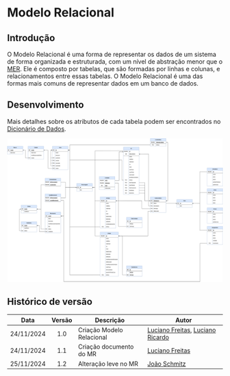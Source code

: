 # Modelo Relacional

## Introdução

O Modelo Relacional é uma forma de representar os dados de um sistema de forma organizada e estruturada, com um nível de abstração menor que o [MER](../MER/v1.md). Ele é composto por tabelas, que são formadas por linhas e colunas, e relacionamentos entre essas tabelas. O Modelo Relacional é uma das formas mais comuns de representar dados em um banco de dados.


## Desenvolvimento

Mais detalhes sobre os atributos de cada tabela podem ser encontrados no [Dicionário de Dados](../DD/v1.md).

![Modelo Relacional](./MR_v1-1.png)


## Histórico de versão

|    Data    | Versão | Descrição                 | Autor                                                                                                       |
| :--------: | :----: | ------------------------- | ----------------------------------------------------------------------------------------------------------- |
| 24/11/2024 |  1.0   | Criação Modelo Relacional | [Luciano Freitas](https://github.com/luciano-freitas-melo), [Luciano Ricardo](https://github.com/l-ricardo) |
| 24/11/2024 |  1.1   | Criação documento do MR   | [Luciano Freitas](https://github.com/luciano-freitas-melo)                                                  |
| 25/11/2024 |  1.2   | Alteração leve no MR      | [João Schmitz](https://github.com/JoaoSchmitz) |

<!-- 
Padrão Usuarios GitHub Histórico de Versões --- Não Apagar

[João Schmitz](https://github.com/JoaoSchmitz)
[Júlia Takaki](https://github.com/juliatakaki)
[Luciano Freitas](https://github.com/luciano-freitas-melo)
[Luciano Ricardo](https://github.com/l-ricardo)
[Willian Silva](https://github.com/Wooo589)
 -->